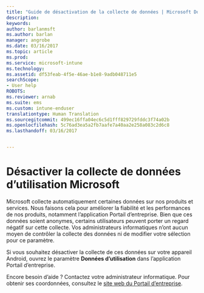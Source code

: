 ```yaml
---
title: "Guide de désactivation de la collecte de données | Microsoft Docs"
description: 
keywords: 
author: barlanmsft
ms.author: barlan
manager: angrobe
ms.date: 03/16/2017
ms.topic: article
ms.prod: 
ms.service: microsoft-intune
ms.technology: 
ms.assetid: df53feab-4f5e-46ae-b1e8-9adb048711e5
searchScope:
- User help
ROBOTS: 
ms.reviewer: arnab
ms.suite: ems
ms.custom: intune-enduser
translationtype: Human Translation
ms.sourcegitcommit: 499ec16ffa04ec6c5d1fff829729fddc3f74a02b
ms.openlocfilehash: 5c76ad3ea5a2fb7aafe7a40aa2e258a083c2d6c8
ms.lasthandoff: 03/16/2017


---
```


# <a name="turn-off-microsoft-usage-data-collection"></a>Désactiver la collecte de données d’utilisation Microsoft

Microsoft collecte automatiquement certaines données sur nos produits et services. Nous faisons cela pour améliorer la fiabilité et les performances de nos produits, notamment l’application Portail d’entreprise. Bien que ces données soient anonymes, certains utilisateurs peuvent porter un regard négatif sur cette collecte. Vos administrateurs informatiques n’ont aucun moyen de contrôler la collecte des données ni de modifier votre sélection pour ce paramètre.

Si vous souhaitez désactiver la collecte de ces données sur votre appareil Android, ouvrez le paramètre **Données d’utilisation** dans l’application Portail d’entreprise.

Encore besoin d’aide ? Contactez votre administrateur informatique. Pour obtenir ses coordonnées, consultez le [site web du Portail d’entreprise](http://portal.manage.microsoft.com).

